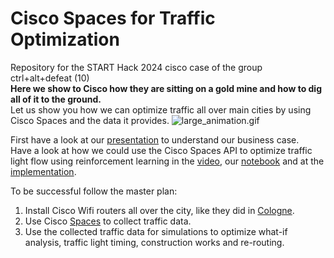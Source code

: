 # Cisco Spaces for Traffic Optimization
Repository for the START Hack 2024 cisco case of the group ctrl+alt+defeat (10)  
**Here we show to Cisco how they are sitting on a gold mine and how to dig all of it to the ground.**  
Let us show you how we can optimize traffic all over main cities by using Cisco Spaces and the data it provides.
![large_animation.gif](large_animation.gif)


First have a look at our [presentation]() to understand our business case.  
Have a look at how we could use the Cisco Spaces API to optimize traffic light flow using reinforcement learning in the [video](), our [notebook](traffic_cisco.ipynb) and at the [implementation](AI%2FREADME.md).

To be successful follow the master plan:
1. Install Cisco Wifi routers all over the city, like they did in [Cologne](https://netcologne-unternehmen.de/hotspotkoeln/).
2. Use Cisco [Spaces](https://www.cisco.com/c/en/us/solutions/enterprise-networks/dna-spaces/index.html) to collect traffic data.
3. Use the collected traffic data for simulations to optimize what-if analysis, traffic light timing, construction works and re-routing.